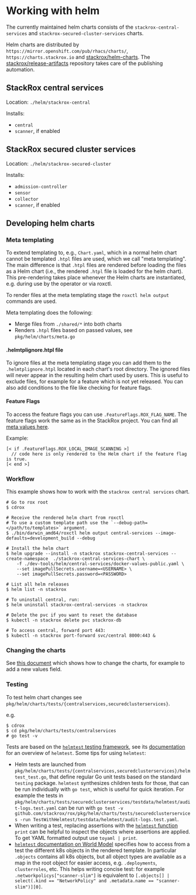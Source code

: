 # Working with helm

The currently maintained helm charts consists of the `stackrox-central-services`
and `stackrox-secured-cluster-services` charts.

Helm charts are distributed by `https://mirror.openshift.com/pub/rhacs/charts/`, `https://charts.stackrox.io` and [stackrox/helm-charts](https://github.com/stackrox/helm-charts).
The [stackrox/release-artifacts](https://github.com/stackrox/release-artifacts) repository takes care of the publishing automation.

## StackRox central services

Location: `./helm/stackrox-central`

Installs:
 - `central`
 - `scanner`, if enabled

## StackRox secured cluster services

Location: `./helm/stackrox-secured-cluster`

Installs:
 - `admission-controller`
 - `sensor`
 - `collector`
 - `scanner`, if enabled

## Developing helm charts

### Meta templating

To extend templating to, e.g., `Chart.yaml`, which in a normal helm chart cannot be templated `.htpl` files are used, which we call "meta templating".
The main difference is that `.htpl` files are rendered before loading the files as a Helm chart
(i.e., the rendered `.htpl` file is loaded for the helm chart). This pre-rendering takes place whenever the Helm charts are instantiated, e.g. during use by the operator or via roxctl.

To render files at the meta templating stage the `roxctl helm output` commands are used.

Meta templating does the following:

 - Merge files from `./shared/*` into both charts
 - Renders `.htpl` files based on passed values, see `pkg/helm/charts/meta.go`

#### .helmtplignore.htpl file

To ignore files at the meta templating stage you can add them to the `.helmtplignore.htpl` located in each chart's 
root directory. The ignored files will never appear in the resulting helm chart used by users.
This is useful to exclude files, for example for a feature which is not yet released.
You can also add conditions to the file like checking for feature flags.

#### Feature Flags

To access the feature flags you can use `.FeatureFlags.ROX_FLAG_NAME`. The feature flags work the same as in the StackRox
project. You can find all [meta values here](https://github.com/stackrox/stackrox/blob/master/pkg/helm/charts/meta.go#L11-L11).

Example:

```
[< if .FeatureFlags.ROX_LOCAL_IMAGE_SCANNING >]
  // code here is only rendered to the Helm chart if the feature flag is true.
[< end >]
```

### Workflow

This example shows how to work with the `stackrox central services` chart.

```
# Go to rox root
$ cdrox

# Receive the rendered helm chart from roxctl
# To use a custom template path use the `--debug-path=</path/to/templates>` argument.
$ ./bin/darwin_amd64/roxctl helm output central-services --image-defaults=development_build --debug

# Install the helm chart
$ helm upgrade --install -n stackrox stackrox-central-services --create-namespace  ./stackrox-central-services-chart \
    -f ./dev-tools/helm/central-services/docker-values-public.yaml \
    --set imagePullSecrets.username=<USERNAME> \
    --set imagePullSecrets.password=<PASSWORD>

# List all helm releases
$ helm list -n stackrox

# To uninstall central, run:
$ helm uninstall stackrox-central-services -n stackrox

# Delete the pvc if you want to reset the database
$ kubectl -n stackrox delete pvc stackrox-db

# To access central, forward port 443:
$ kubectl -n stackrox port-forward svc/central 8000:443 &
```

### Changing the charts

See [this document](CHANGING_CHARTS.md) which shows how to change the charts, for example to add a new values field.

### Testing

To test helm chart changes see `pkg/helm/charts/tests/{centralservices,securedclusterservices}`.

e.g.
```
$ cdrox
$ cd pkg/helm/charts/tests/centralservices
# go test -v
```

Tests are based on the [`helmtest` testing framework](https://github.com/stackrox/helmtest), see its [documentation](https://github.com/stackrox/helmtest/tree/main/docs) for an overview of `helmtest`. Some tips for using `helmtest`:

- Helm tests are launched from `pkg/helm/charts/tests/{centralservices,securedclusterservices}/helmtest_test.go`, that
  define regular Go unit tests based on the standard `testing` package. `helmtest` synthesizes children tests for those,
  that can be run individually with `go test`, which is useful for quick iteration. For example the tests in
  `pkg/helm/charts/tests/securedclusterservices/testdata/helmtest/audit-logs.test.yaml` can be run with
  `go test -v github.com/stackrox/rox/pkg/helm/charts/tests/securedclusterservices -run TestWithHelmtest/testdata/helmtest/audit-logs.test.yaml`.
- When writing a test, replacing assertions with the [`helmtest` function](https://github.com/stackrox/helmtest/blob/main/docs/functions.md)
  `print` can be helpful to inspect the objects where assertions are applied. To get YAML formatted output use `toyaml | print`.
- [`helmtest` documentation on World Model](https://github.com/stackrox/helmtest/blob/main/docs/world-model.md) specifies
  how to access from a test the different k8s objects in the rendered template. In particular `.objects` contains all
  k8s objects, but all object types are available as a map in the root object for easier access, e.g. `.deployments`,
  `clusterroles`, etc. This helps writing concise test: for example `.networkpolicys["scanner-slim"]` is equivalent to
  `[.objects[] | select(.kind == "NetworkPolicy" and .metadata.name == "scanner-slim")][0]`.
